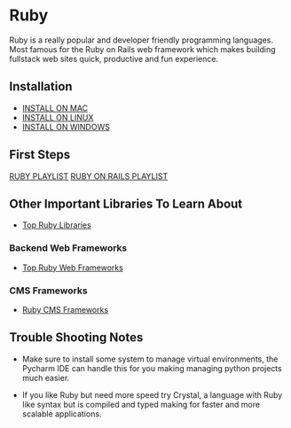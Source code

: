 # Ruby

Ruby is a really popular and developer friendly programming languages. Most famous for the Ruby on Rails web framework which makes building fullstack web sites quick, productive and fun experience.

## Installation

- [INSTALL ON MAC](https://stackify.com/install-ruby-on-your-mac-everything-you-need-to-get-going/)
- [INSTALL ON LINUX](https://linuxhint.com/install_ruby_ubuntu-2/)
- [INSTALL ON WINDOWS](https://stackify.com/install-ruby-on-windows-everything-you-need-to-get-going/)

## First Steps

[RUBY PLAYLIST](https://www.youtube.com/playlist?list=PLY6oTPmKnKbZp8Kh6jS5A6j-6H2kGY12e)
[RUBY ON RAILS PLAYLIST](https://www.youtube.com/playlist?list=PLY6oTPmKnKbYlAqVHgzZl5lou54bizdbV)

## Other Important Libraries To Learn About

- [Top Ruby Libraries](https://rubygarage.org/blog/best-ruby-gems-we-use)

### Backend Web Frameworks

- [Top Ruby Web Frameworks](https://scoutapm.com/blog/a-tour-of-7-popular-ruby-frameworks-in-2020)

### CMS Frameworks

- [Ruby CMS Frameworks](https://www.ideamotive.co/blog/your-guide-to-content-management-systems-for-ruby-on-rails)

## Trouble Shooting Notes

- Make sure to install some system to manage virtual environments, the Pycharm IDE can handle this for you making managing python projects much easier.

- If you like Ruby but need more speed try Crystal, a language with Ruby like syntax but is compiled and typed making for faster and more scalable applications.
